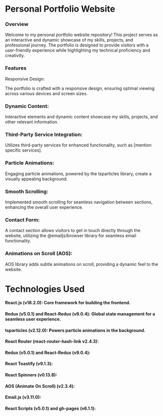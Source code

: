 # Personal Portfolio Website

### Overview

Welcome to my personal portfolio website repository! This project serves as an interactive and dynamic showcase of my skills, projects, and professional journey. The portfolio is designed to provide visitors with a user-friendly experience while highlighting my technical proficiency and creativity.

### Features

Responsive Design:

The portfolio is crafted with a responsive design, ensuring optimal viewing across various devices and screen sizes.

### Dynamic Content:

Interactive elements and dynamic content showcase my skills, projects, and other relevant information.

### Third-Party Service Integration:

Utilizes third-party services for enhanced functionality, such as [mention specific services].

### Particle Animations:

Engaging particle animations, powered by the tsparticles library, create a visually appealing background.

### Smooth Scrolling:

Implemented smooth scrolling for seamless navigation between sections, enhancing the overall user experience.

### Contact Form:

A contact section allows visitors to get in touch directly through the website, utilizing the @emailjs/browser library for seamless email functionality.

### Animations on Scroll (AOS):

AOS library adds subtle animations on scroll, providing a dynamic feel to the website.

# Technologies Used

#### React.js (v18.2.0): Core framework for building the frontend.

#### Redux (v5.0.1) and React-Redux (v9.0.4): Global state management for a seamless user experience.

#### tsparticles (v2.12.0): Powers particle animations in the background.

####  React Router (react-router-hash-link v2.4.3):

####  Redux (v5.0.1) and React-Redux (v9.0.4):

####  React Toastify (v9.1.3):

####  React Spinners (v0.13.8):

####  AOS (Animate On Scroll) (v2.3.4):

####  Email.js (v3.11.0):

####  React Scripts (v5.0.1) and gh-pages (v6.1.1):
